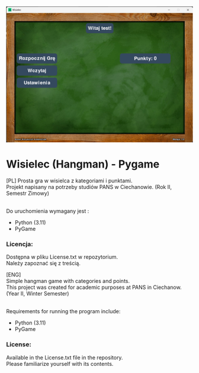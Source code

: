 ![IMG](Hangman.png)
# Wisielec (Hangman) - Pygame
 [PL]
 Prosta gra w wisielca z kategoriami i punktami.<br>
 Projekt napisany na potrzeby studiów PANS w Ciechanowie. (Rok II, Semestr Zimowy)<br> <br>
 
 Do uruchomienia wymagany jest :<br>
 - Python (3.11)<br>
 - PyGame<br>
 
 ### Licencja: <br>
 Dostępna w pliku License.txt w repozytorium. <br>
 Należy zapoznać się z treścią. <br>

 [ENG] <br>
 Simple hangman game with categories and points. <br>
 This project was created for academic purposes at PANS in Ciechanow. (Year II, Winter Semester) <br> <br>

 Requirements for running the program include: <br>
 - Python (3.11) <br>
 - PyGame <br>
 
 ### License:
 Available in the License.txt file in the repository. <br>
 Please familiarize yourself with its contents. <br>